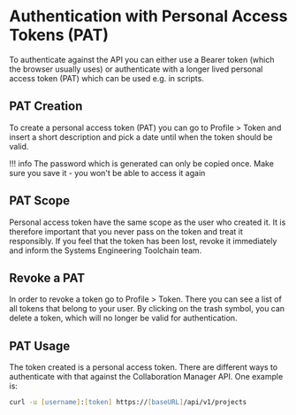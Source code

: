 <!--
 ~ SPDX-FileCopyrightText: Copyright DB Netz AG and the capella-collab-manager contributors
 ~ SPDX-License-Identifier: Apache-2.0
 -->

# Authentication with Personal Access Tokens (PAT)

To authenticate against the API you can either use a Bearer token (which the
browser usually uses) or authenticate with a longer lived personal access token
(PAT) which can be used e.g. in scripts.

## PAT Creation

To create a personal access token (PAT) you can go to Profile > Token and
insert a short description and pick a date until when the token should be
valid.

<!-- prettier-ignore -->
!!! info
    The password which is generated can only be copied once. Make sure you save
    it - you won't be able to access it again

## PAT Scope

Personal access token have the same scope as the user who created it. It is
therefore important that you never pass on the token and treat it responsibly.
If you feel that the token has been lost, revoke it immediately and inform the
Systems Engineering Toolchain team.

## Revoke a PAT

In order to revoke a token go to Profile > Token. There you can see a list of
all tokens that belong to your user. By clicking on the trash symbol, you can
delete a token, which will no longer be valid for authentication.

## PAT Usage

The token created is a personal access token. There are different ways to
authenticate with that against the Collaboration Manager API. One example is:

```zsh
curl -u [username]:[token] https://[baseURL]/api/v1/projects
```
